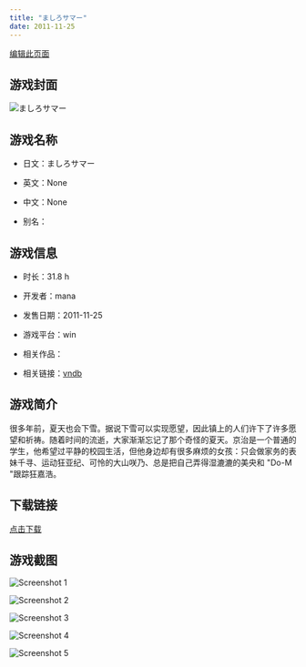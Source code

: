 ```yaml
---
title: "ましろサマー"
date: 2011-11-25
---
```

[编辑此页面](https://github.com/ACG-3/ADV3-source/blob/main/source/_posts/games/%E3%81%BE%E3%81%97%E3%82%8D%E3%82%B5%E3%83%9E%E3%83%BC.md)

## 游戏封面

![ましろサマー](https%3A//pan.timero.xyz/onedrive/img_lib_001/%E3%81%BE%E3%81%97%E3%82%8D%E3%82%B5%E3%83%9E%E3%83%BC_cover.avif)


## 游戏名称

- 日文：ましろサマー
- 英文：None
- 中文：None

- 别名：


## 游戏信息

- 时长：31.8 h
- 开发者：mana
- 发售日期：2011-11-25
- 游戏平台：win
- 相关作品：

- 相关链接：[vndb](https://vndb.org/v7722)


## 游戏简介

很多年前，夏天也会下雪。据说下雪可以实现愿望，因此镇上的人们许下了许多愿望和祈祷。随着时间的流逝，大家渐渐忘记了那个奇怪的夏天。京治是一个普通的学生，他希望过平静的校园生活，但他身边却有很多麻烦的女孩：只会做家务的表妹千寻、运动狂亚纪、可怜的大山咲乃、总是把自己弄得湿漉漉的美央和 "Do-M "跟踪狂嘉浩。




## 下载链接

[点击下载](https://pan.timero.xyz/onedrive/adv_lib_001/%E3%81%BE%E3%81%97%E3%82%8D%E3%82%B5%E3%83%9E%E3%83%BC)


## 游戏截图


![Screenshot 1](https%3A//pan.timero.xyz/onedrive/img_lib_001/%E3%81%BE%E3%81%97%E3%82%8D%E3%82%B5%E3%83%9E%E3%83%BC_Screenshot_1.avif)

![Screenshot 2](https%3A//pan.timero.xyz/onedrive/img_lib_001/%E3%81%BE%E3%81%97%E3%82%8D%E3%82%B5%E3%83%9E%E3%83%BC_Screenshot_2.avif)

![Screenshot 3](https%3A//pan.timero.xyz/onedrive/img_lib_001/%E3%81%BE%E3%81%97%E3%82%8D%E3%82%B5%E3%83%9E%E3%83%BC_Screenshot_3.avif)

![Screenshot 4](https%3A//pan.timero.xyz/onedrive/img_lib_001/%E3%81%BE%E3%81%97%E3%82%8D%E3%82%B5%E3%83%9E%E3%83%BC_Screenshot_4.avif)

![Screenshot 5](https%3A//pan.timero.xyz/onedrive/img_lib_001/%E3%81%BE%E3%81%97%E3%82%8D%E3%82%B5%E3%83%9E%E3%83%BC_Screenshot_5.avif)

